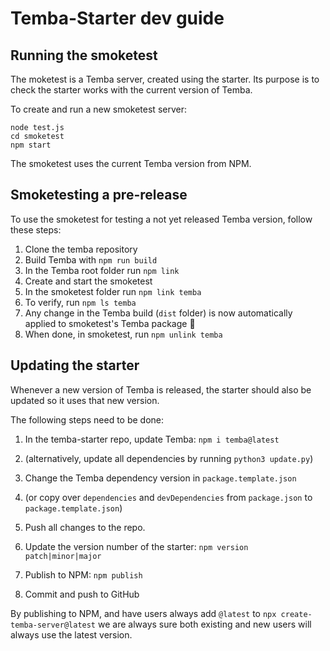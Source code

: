 # Temba-Starter dev guide

## Running the smoketest

The moketest is a Temba server, created using the starter. Its purpose is to check the starter works with the current version of Temba.

To create and run a new smoketest server:

```
node test.js
cd smoketest
npm start
```

The smoketest uses the current Temba version from NPM.

## Smoketesting a pre-release

To use the smoketest for testing a not yet released Temba version, follow these steps:

1. Clone the temba repository
2. Build Temba with `npm run build`
3. In the Temba root folder run `npm link`
4. Create and start the smoketest
5. In the smoketest folder run `npm link temba`
6. To verify, run `npm ls temba`
7. Any change in the Temba build (`dist` folder) is now automatically applied to smoketest's Temba package 🎉
8. When done, in smoketest, run `npm unlink temba`

## Updating the starter

Whenever a new version of Temba is released, the starter should also be updated so it uses that new version.

The following steps need to be done:

1. In the temba-starter repo, update Temba: `npm i temba@latest`

1. (alternatively, update all dependencies by running `python3 update.py`)

1. Change the Temba dependency version in `package.template.json`

1. (or copy over `dependencies` and `devDependencies` from `package.json` to `package.template.json`)

1. Push all changes to the repo.

2. Update the version number of the starter: `npm version patch|minor|major`

3. Publish to NPM: `npm publish`

4. Commit and push to GitHub

By publishing to NPM, and have users always add `@latest` to `npx create-temba-server@latest` we are always sure both existing and new users will always use the latest version.
